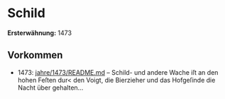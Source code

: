 # Schild

**Ersterwähnung:** 1473

## Vorkommen
- 1473: [jahre/1473/README.md](../jahre/1473/README.md) – Schild- und andere Wache iſt an den hohen Feſten
dur< den Voigt, die Bierzieher und das Hofgeſinde die
Nacht über gehalten...
